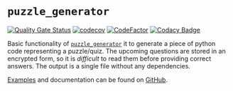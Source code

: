 `puzzle_generator`
==================

[![Quality Gate Status](https://sonarcloud.io/api/project_badges/measure?project=vil02_puzzle_generator&metric=alert_status)](https://sonarcloud.io/summary/new_code?id=vil02_puzzle_generator)
[![codecov](https://codecov.io/gh/vil02/puzzle_generator/graph/badge.svg?token=C4HUFJ9QJH)](https://codecov.io/gh/vil02/puzzle_generator)
[![CodeFactor](https://www.codefactor.io/repository/github/vil02/puzzle_generator/badge)](https://www.codefactor.io/repository/github/vil02/puzzle_generator)
[![Codacy Badge](https://app.codacy.com/project/badge/Grade/0f53341a63914f1f9656782bff0e5089)](https://app.codacy.com/gh/vil02/puzzle_generator/dashboard?utm_source=gh&utm_medium=referral&utm_content=&utm_campaign=Badge_grade)

Basic functionality of
[`puzzle_generator`](https://github.com/vil02/puzzle_generator)
it to generate a piece of python code representing a puzzle/quiz.
The upcoming questions are stored in an encrypted form,
so it is _difficult_ to read them before providing correct answers.
The output is a single file without any dependencies.

[Examples](https://github.com/vil02/puzzle_generator/tree/master/examples)
and documentation can be found on [GitHub](https://github.com/vil02/puzzle_generator).
